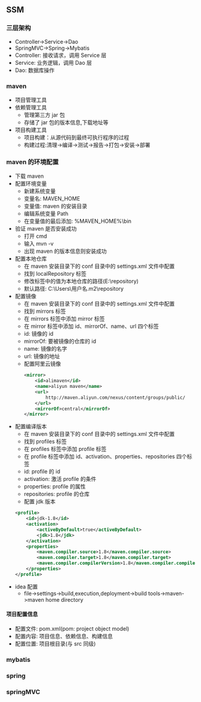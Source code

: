 ## SSM

### 三层架构

- Controller->Service->Dao
- SpringMVC->Spring->Mybatis
- Controller: 接收请求，调用 Service 层
- Service: 业务逻辑，调用 Dao 层
- Dao: 数据库操作

### maven

- 项目管理工具
- 依赖管理工具
  - 管理第三方 jar 包
  - 存储了 jar 包的版本信息,下载地址等
- 项目构建工具
  - 项目构建：从源代码到最终可执行程序的过程
  - 构建过程:清理->编译->测试->报告->打包->安装->部署

### maven 的环境配置

- 下载 maven
- 配置环境变量
  - 新建系统变量
  - 变量名: MAVEN_HOME
  - 变量值: maven 的安装目录
  - 编辑系统变量 Path
  - 在变量值的最后添加: %MAVEN_HOME%\bin
- 验证 maven 是否安装成功
  - 打开 cmd
  - 输入 mvn -v
  - 出现 maven 的版本信息则安装成功
- 配置本地仓库
  - 在 maven 安装目录下的 conf 目录中的 settings.xml 文件中配置
  - 找到 localRepository 标签
  - 修改标签中的值为本地仓库的路径(E:\repository)
  - 默认路径: C:\Users\用户名\.m2\repository
- 配置镜像
  - 在 maven 安装目录下的 conf 目录中的 settings.xml 文件中配置
  - 找到 mirrors 标签
  - 在 mirrors 标签中添加 mirror 标签
  - 在 mirror 标签中添加 id、mirrorOf、name、url 四个标签
  - id: 镜像的 id
  - mirrorOf: 要被镜像的仓库的 id
  - name: 镜像的名字
  - url: 镜像的地址
  - 配置阿里云镜像
    ```xml
    <mirror>
        <id>alimaven</id>
        <name>aliyun maven</name>
        <url>
            http://maven.aliyun.com/nexus/content/groups/public/
        </url>
        <mirrorOf>central</mirrorOf>
    </mirror>
    ```
- 配置编译版本
  - 在 maven 安装目录下的 conf 目录中的 settings.xml 文件中配置
  - 找到 profiles 标签
  - 在 profiles 标签中添加 profile 标签
  - 在 profile 标签中添加 id、activation、properties、repositories 四个标签
  - id: profile 的 id
  - activation: 激活 profile 的条件
  - properties: profile 的属性
  - repositories: profile 的仓库
  - 配置 jdk 版本
  ```xml
  <profile>
      <id>jdk-1.8</id>
      <activation>
          <activeByDefault>true</activeByDefault>
          <jdk>1.8</jdk>
      </activation>
      <properties>
          <maven.compiler.source>1.8</maven.compiler.source>
          <maven.compiler.target>1.8</maven.compiler.target>
          <maven.compiler.compilerVersion>1.8</maven.compiler.compilerVersion>
      </properties>
  </profile>
  ```
- idea 配置
  - file->settings->build,execution,deployment->build tools->maven->maven home directory

#### 项目配置信息

- 配置文件: pom.xml(pom: project object model)
- 配置内容: 项目信息、依赖信息、构建信息
- 配置位置: 项目根目录(与 src 同级)

### mybatis

### spring

### springMVC

```

```
